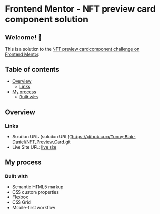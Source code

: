 # Frontend Mentor - NFT preview card component solution

## Welcome! 👋

This is a solution to the [NFT preview card component challenge on Frontend Mentor](https://www.frontendmentor.io/challenges/nft-preview-card-component-SbdUL_w0U). 

## Table of contents

- [Overview](#overview)
  - [Links](#links)
- [My process](#my-process)
  - [Built with](#built-with)

## Overview

### Links

- Solution URL: [solution URL]((https://github.com/Tonny-Blair-Daniel/NFT_Preview_Card.git)
- Live Site URL: [live site](https://tonny-blair-daniel.github.io/NFT_Preview_Card/)

## My process

### Built with

- Semantic HTML5 markup
- CSS custom properties
- Flexbox
- CSS Grid
- Mobile-first workflow
